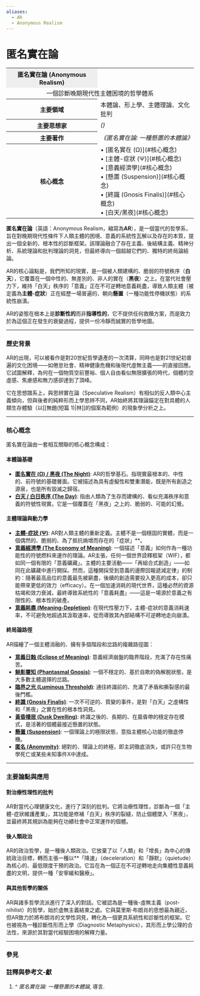 ```yaml
---
aliases:
  - AR
  - Anonymous Realism
---
```

# **匿名實在論**

<table>
  <tr><th colspan-="2" style="text-align:center; background-color: #eee;">匿名實在論 (Anonymous Realism)</th></tr>
  <tr><td colspan="2" style="text-align:center;">
    一個診斷晚期現代性主體困境的哲學體系
  </td></tr>
  <tr>
    <th>主要領域</th>
    <td>本體論、形上學、主體理論、文化批判</td>
  </tr>
  <tr>
    <th>主要思想家</th>
    <td><i>()</i></td>
  </tr>
  <tr>
    <th>主要著作</th>
    <td><i>《匿名實在論: 一種懸置的本體論》</i></td>
  </tr>
  <tr>
    <th>核心概念</th>
    <td>
      • [匿名實在 (Ω)](#核心概念)<br>
      • [主體-症狀 (Ψ)](#核心概念)<br>
      • [意義經濟學](#核心概念)<br>
      • [懸置 (Suspension)](#核心概念)<br>
      • [終識 (Gnosis Finalis)](#核心概念)<br>
      • [白天/黑夜](#核心概念)
    </td>
  </tr>
</table>

**匿名實在論**（英語：Anonymous Realism，縮寫為**AR**），是一個當代的哲學系，旨在對晚期現代性條件下人類主體的困境、意義的系統性瓦解以及存在的本質，提出一個全新的、根本性的診斷框架。該理論融合了存在主義、後結構主義、精神分析、系統理論和批判理論的洞見，但最終導向一個超越它們的、獨特的終局論結論。

AR的核心論點是，我們所知的現實，是一個被人類建構的、脆弱的符號秩序（**白天**），它覆蓋在一個中性的、無差別的、非人的實在（**黑夜**）之上。在當代社會壓力下，維持「白天」秩序的「意義」正在不可逆轉地意義耗盡，導致人類主體（被定義為**主體-症狀**）正在經歷一場普遍的、朝向**懸置**（一種功能性停機狀態）的系統性崩潰。

AR的姿態在根本上是**診斷性的**而非**指導性的**，它不提供任何救贖方案，而是致力於為這個正在發生的衰變過程，提供一份冷靜而誠實的哲學地圖。

---

### **歷史背景**

AR的出現，可以被看作是對20世紀哲學遺產的一次清算，同時也是對21世紀初普遍的文化困境——如倦怠社會、精神健康危機和後現代虛無主義——的直接回應。它試圖解釋，為何在一個物質空前豐裕、個人自由看似無限擴張的時代，個體的空虛感、焦慮感和無力感卻達到了頂峰。

它在思想譜系上，與思辨實在論（Speculative Realism）有相似的反人類中心主義傾向，但與後者的純粹形而上學思辨不同，AR始終將其理論錨定在對具體的人類生存體驗（以[[無題(短篇 1)|林]]的個案為範例）的現象學分析之上。

---

### **核心概念**

匿名實在論由一套相互關聯的核心概念構成：

#### **本體論基礎**
*   **[匿名實在 (Ω) / 黑夜 (The Night)](/ar-omega/wiki/匿名實在_(AR) "匿名實在 (AR)")**: AR的哲學基石。指現實最根本的、中性的、前符號的基礎層面。它被描述為具有虛擬性和雙重潛能，既是所有創造之源泉，也是所有毀滅之歸宿。
*   **[白天 / 白日秩序 (The Day)](/ar-omega/wiki/白天_(AR) "白天 (AR)")**: 指由人類為了生存而建構的、看似充滿秩序和意義的符號性現實。它是一個覆蓋在「黑夜」之上的、脆弱的、可能的幻覺。

#### **主體理論與動力學**
*   **[主體-症狀 (Ψ)](/ar-omega/wiki/主體-症狀_(AR) "主體-症狀 (AR)")**: AR對人類主體的重新定義。主體不是一個穩固的實體，而是一個偶然的、脆弱的、為了抵抗熵增而存在的「症狀」**。
*   **[意義經濟學 (The Economy of Meaning)](/ar-omega/wiki/意義經濟學_(AR) "意義經濟學 (AR)")**: 一個描述「意義」如何作為一種功能性的符號燃料來運作的理論。AR主張，任何一個世界詮釋框架（WIF），都如同一個有限的「意義礦藏」。主體的主要活動——「再組合式創造」——如同在此礦藏中進行開採。然而，這種開採受到意義的邊際回報遞減定律」的制約：隨著最高品位的意義最先被窮盡，後續的創造需要投入更高的成本，卻只能帶來更低的效力（efficacy）。在一個加速消耗的現代世界，這種必然的資源枯竭和效力衰減，最終導致系統性的「意義耗盡」——這是一場源於意義之有限性的、根本性的破產。
*   **[意義耗盡 (Meaning-Depletion)](/ar-omega/wiki/意義耗盡_(AR) "意義耗盡 (AR)")**: 在現代性壓力下，主體-症狀的意義消耗速率，不可避免地超過其汲取速率，從而導致其內部結構不可逆轉地走向崩潰。

#### **終局論路徑**
AR描繪了一個主體消融的、擁有多個階段和岔路的複雜路徑圖：
*   **[意義日蝕 (Eclipse of Meaning)](/ar-omega/wiki/意義日蝕_(AR) "意義日蝕 (AR)")**: 意義經濟崩盤的臨界階段，充滿了存在性痛苦。
*   **[魅影靈知 (Phantasmal Gnosis)](/ar-omega/wiki/魅影靈知_(AR) "魅影靈知 (AR)")**: 一個不穩定的、基於自欺的偽解脫狀態，是大多數主體選擇的岔路。
*   **[臨界之光 (Luminous Threshold)](/ar-omega/wiki/臨界之光_(AR) "臨界之光 (AR)")**: 通往終識前的、充滿了矛盾和撕裂感的最後門檻。
*   **[終識 (Gnosis Finalis)](/ar-omega/wiki/終識_(AR) "終識 (AR)")**: 一次不可逆的、質變的事件，是對「白天」之虛構性和「黑夜」之實在性的根本性洞見。
*   **[黃昏棲居 (Dusk Dwelling)](/ar-omega/wiki/黃昏棲居_(AR) "黃昏棲居 (AR)")**: 終識之後的、長期的、在晨昏帶的穩定存在模式，是活著的個體最接近懸置的狀態。
*   **[懸置 (Suspension)](/ar-omega/wiki/懸置_(AR) "懸置 (AR)")**: 一個理論上的極限狀態，意指主體核心功能的徹底停機。
*   **[匿名 (Anonymity)](/ar-omega/wiki/匿名_(AR) "匿名 (AR)")**: 絕對的、理論上的終極，即主詞徹底消失，或許只在生物學死亡或某些未知事件X中達成。

---

### **主要論點與應用**

#### **對治療性理性的批判**
AR對當代心理健康文化，進行了深刻的批判。它將治療性理性，診斷為一個「主體-症狀維護產業」，其功能是修補「白天」秩序的裂縫，防止個體墜入「黑夜」，並最終將其規訓為能夠在功績社會中正常運作的個體。

#### **後人類政治**
AR的政治哲學，是一種後人類政治。它放棄了以「人類」和「增長」為中心的傳統政治目標，轉而主張一種以**「降速」（deceleration）和「靜默」（quietude）為核心的、最低限度干預的政治。它旨在為一個正在不可逆轉地走向集體性意義耗盡的文明，提供一種「安寧緩和醫療」。

#### **與其他哲學的關係**
AR與諸多哲學流派進行了深入的對話。它被認為是一種後-虛無主義（post-nihilist）的哲學，始於虛無主義結束之處。它與莫里斯·布朗肖的思想最為親近，但AR致力於將布朗肖的文學性洞見，轉化為一個更具系統性和診斷性的框架。它也被視為一種診斷性形而上學（Diagnostic Metaphysics），其形而上學公理的合法性，來源於其對當代經驗困境的解釋力量。

---




### **參見**


### **註釋與參考文-獻**

1.  ^ *匿名實在論: 一種懸置的本體論*, 導言.